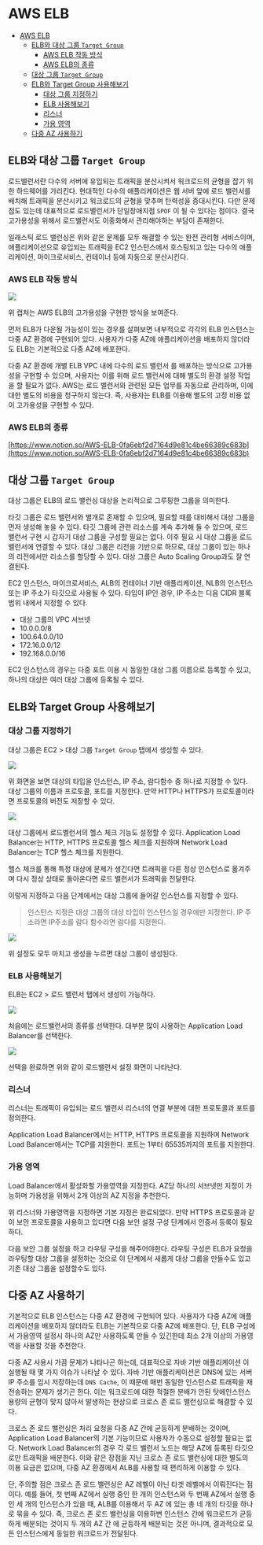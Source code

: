 # AWS ELB

- [AWS ELB](#aws-elb)
  - [ELB와 대상 그룹 `Target Group`](#elb와-대상-그룹-target-group)
    - [AWS ELB 작동 방식](#aws-elb-작동-방식)
    - [AWS ELB의 종류](#aws-elb의-종류)
  - [대상 그룹 `Target Group`](#대상-그룹-target-group)
  - [ELB와 Target Group 사용해보기](#elb와-target-group-사용해보기)
    - [대상 그룹 지정하기](#대상-그룹-지정하기)
    - [ELB 사용해보기](#elb-사용해보기)
    - [리스너](#리스너)
    - [가용 영역](#가용-영역)
  - [다중 AZ 사용하기](#다중-az-사용하기)

## ELB와 대상 그룹 `Target Group`

로드밸런서란 다수의 서버에 유입되는 트래픽을 분산시켜서 워크로드의 균형을 잡기 위한 하드웨어를 가리킨다. 현대적인 다수의 애플리케이션은 웹 서버 앞에 로드 밸런서를 배치해 트래픽을 분산시키고 워크로드의 균형을 맞추며 탄력성을 증대시킨다. 다만 문제점도 있는데 대표적으로 로드밸런서가 단일장애지점 `SPOF` 이 될 수 있다는 점이다. 결국 고가용성을 위해서 로드밸런서도 이중화해서 관리해야하는 부담이 존재한다.

일래스틱 로드 밸런싱은 위와 같은 문제를 모두 해결할 수 있는 완전 관리형 서비스이며, 애플리케이션으로 유입되는 트래픽을 EC2 인스턴스에서 호스팅되고 있는 다수의 애플리케이션, 마이크로서비스, 컨테이너 등에 자동으로 분산시킨다.

### AWS ELB 작동 방식

![](https://user-images.githubusercontent.com/30178507/124915768-e16afc80-e02c-11eb-89dc-7bd3e53135f4.png)

위 캡처는 AWS ELB의 고가용성을 구현한 방식을 보여준다.

먼저 ELB가 다운될 가능성이 있는 경우를 살펴보면 내부적으로 각각의 ELB 인스턴스는 다중 AZ 환경에 구현되어 있다. 사용자가 다중 AZ에 애플리케이션을 배포하지 않더라도 ELB는 기본적으로 다중 AZ에 배포한다.

다중 AZ 환경에 개별 ELB VPC 내에 다수의 로드 밸런서 를 배포하는 방식으로 고가용성을 구현할 수 있으며, 사용자는 이를 위해 로드 밸런서에 대해 별도의 환경 설정 작업을 할 필요가 없다. AWS는 로드 밸런서와 관련된 모든 업무를 자동으로 관리하며, 이에 대한 별도의 비용을 청구하지 않는다. 즉, 사용자는 ELB를 이용해 별도의 고정 비용 없이 고가용성을 구현할 수 있다.

### AWS ELB의 종류

[https://www.notion.so/AWS-ELB-0fa6ebf2d7164d9e81c4be66389c683b](https://www.notion.so/AWS-ELB-0fa6ebf2d7164d9e81c4be66389c683b)

## 대상 그룹 `Target Group`

대상 그룹은 ELB의 로드 밸런싱 대상을 논리적으로 그루핑한 그룹을 의미한다.

타깃 그룹은 로드 밸런서와 별개로 존재할 수 있으며, 필요할 때를 대비해서 대상 그룹을 먼저 생성해 놓을 수 있다. 타깃 그룹에 관련 리소스를 계속 추가해 둘 수 있으며, 로드 밸런서 구현 시 갑자기 대상 그룹을 구성할 필요는 없다. 이후 필요 시 대상 그룹을 로드 밸런서에 연결할 수 있다. 대상 그룹은 리전을 기반으로 하므로, 대상 그룹이 있는 하나의 리전에서만 리소스를 할당할 수 있다. 대상 그룹은 Auto Scaling Group과도 잘 연결된다.

EC2 인스턴스, 마이크로서비스, ALB의 컨테이너 기반 애플리케이션, NLB의 인스턴스 또는 IP 주소가 타깃으로 사용될 수 있다. 타입이 IP인 경우, IP 주소는 디음 CIDR 블록 범위 내에서 지정할 수 있다.

- 대상 그룹의 VPC 서브넷
- 10.0.0.0/8
- 100.64.0.0/10
- 172.16.0.0/12
- 192.168.0.0/16

EC2 인스턴스의 경우는 다중 포트 이용 시 동일한 대상 그룹 이름으로 등록할 수 있고, 하나의 대상은 여러 대상 그룹에 등록될 수 있다.

## ELB와 Target Group 사용해보기

### 대상 그룹 지정하기

대상 그룹은 EC2 > 대상 그룹 `Target Group` 탭에서 생성할 수 있다.

![](https://user-images.githubusercontent.com/30178507/125089296-3ed47b80-e109-11eb-8c89-7222c0fdbbf8.png)

위 화면을 보면 대상의 타입을 인스턴스, IP 주소, 람다함수 중 하나로 지정할 수 있다. 대상 그룹의 이름과 프로토콜, 포트를 지정한다. 만약 HTTP나 HTTPS가 프로토콜이라면 프로토콜의 버전도 저장할 수 있다.

![](https://user-images.githubusercontent.com/30178507/125089299-3f6d1200-e109-11eb-90e4-a4f54b91078f.png)

대상 그룹에서 로드벨런서의 헬스 체크 기능도 설정할 수 있다. Application Load Balancer는 HTTP, HTTPS 프로토콜 헬스 체크를 지원하며 Network Load Balancer는 TCP 헬스 체크를 지원한다.

헬스 체크를 통해 특정 대상에 문제가 생긴다면 트래픽을 다른 정상 인스턴스로 옮겨주며 다시 정상 상태로 돌아온다면 로드 밸런서가 트래픽을 전달한다.

이렇게 지정하고 다음 단계에서는 대상 그룹에 들어갈 인스턴스를 지정할 수 있다.

> 인스턴스 지정은 대상 그룹의 대상 타입이 인스턴스일 경우에만 지정한다.
IP 주소라면 IP주소를 람다 함수라면 람다를 지정한다.

![](https://user-images.githubusercontent.com/30178507/125089304-409e3f00-e109-11eb-8f71-57d0ccb9052c.png)

위 설정도 모두 마치고 생성을 누르면 대상 그룹이 생성된다.

### ELB 사용해보기

ELB는 EC2 > 로드 밸런서 탭에서 생성이 가능하다.

![](https://user-images.githubusercontent.com/30178507/125089313-4136d580-e109-11eb-977e-0b11353e22ab.png)

처음에는 로드밸런서의 종류를 선택한다. 대부분 많이 사용하는 Application Load Balancer를 선택한다.

![](https://user-images.githubusercontent.com/30178507/125089321-42680280-e109-11eb-95fc-a21b1fdcfad8.png)

선택을 완료하면 위와 같이 로드밸런서 설정 화면이 나타난다.

### 리스너

리스너는 트래픽이 유입되는 로드 밸런서 리스너의 연결 부분에 대한 프로토콜과 포트를 정의한다.

Application Load Balancer에서는 HTTP, HTTPS 프로토콜을 지원하며 Network Load Balancer에서는 TCP를 지원한다. 포트는 1부터 65535까지의 포트를 지원한다.

### 가용 영역

Load Balancer에서 활성화할 가용영역을 지정한다. AZ당 하나의 서브넷만 지정이 가능하며 가용성을 위해서 2개 이상의 AZ 지정을 추천한다.

위 리스너와 가용영역을 지정하면 기본 지정은 완료되었다. 만약 HTTPS 프로토콜과 같이 보안 프로토콜을 사용하고 있다면 다음 보안 설정 구성 단계에서 인증서 등록이 필요하다.

다음 보안 그룹 설정을 하고 라우팅 구성을 해주어야한다. 라우팅 구성은 ELB가 요청을 라우팅할 대상 그룹을 설정하는 것으로 이 단계에서 새롭게 대상 그룹을 만들수도 있고 기존 대상 그룹을 설정할수도 있다.

## 다중 AZ 사용하기

기본적으로 ELB 인스턴스는 다중 AZ 환경에 구현되어 있다. 사용자가 다중 AZ에 애플리케이션을 배포하지 않더라도 ELB는 기본적으로 다중 AZ에 배포한다. 단, ELB 구성에서 가용영역 설정시 하나의 AZ만 사용하도록 만들 수 있긴한데 최소 2개 이상의 가용영역을 사용할 것을 추천한다.

다중 AZ 사용시 가끔 문제가 나타나곤 하는데, 대표적으로 자바 기반 애플리케이션 이 실행될 때 몇 가지 이슈가 나타날 수 있다. 자바 기반 애플리케이션은 DNS에 있는 서버 IP 주소를 임시 저장하는데 `DNS Cache`, 이 때문에 매번 동일한 인스턴스로 트래픽을 재전송하는 문제가 생기곤 한다. 이는 워크로드에 대한 적절한 분배가 안된 탓에인스턴스 용량의 균형이 맞지 않아서 발생하는 현상으로 크로스 존 로드 밸런싱으로 해결할 수 있다.

크로스 존 로드 밸런싱은 처리 요청을 다중 AZ 간에 균등하게 분배하는 것이며, Application Load Balancer의 기본 기능이므로 사용자가 수동으로 설정할 필요는 없다. Network Load Balancer의 경우 각 로드 밸런서 노드는 해당 AZ에 등록된 타깃으로만 트래픽을 배분한다. 이와 같은 장점을 지닌 크로스 존 로드 밸런싱에 대한 별도의 이용 요금은 없으며, 다중 AZ 환경에서 ALB를 사용할 때 편리하게 이용할 수 있다.

단, 주의할 점은 크로스 존 로드 밸런싱은 AZ 레벨이 아닌 타겟 레벨에서 이뤄진다는 점이다. 예를 들어, 첫 번째 AZ에서 실행 중인 한 개의 인스턴스와 두 번째 AZ에서 실행 중인 세 개의 인스턴스가 있을 때, ALB를 이용해서 두 AZ 에 있는 총 네 개의 타깃을 하나로 묶을 수 있다. 즉, 크로스 존 로드 밸런싱을 이용하변 인스턴스 간에 워크로드가 균등하게 배분되는 것이지 두 개의 AZ 간 에 균등하게 배분되는 것은 아니며, 결과적으로 모든 인스턴스에게 동일한 워크로드가 전달된다.
